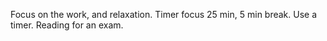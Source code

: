 Focus on the work, and relaxation. Timer
focus 25 min, 5 min break. Use a timer. Reading for an exam. 